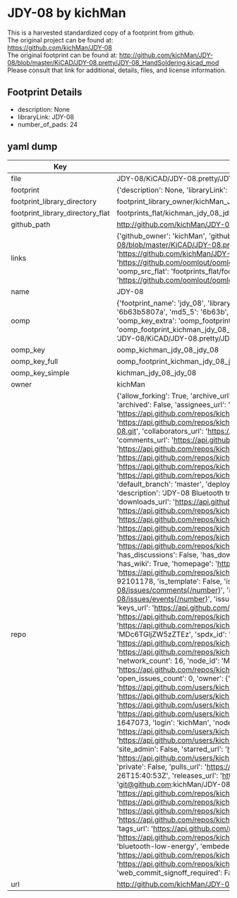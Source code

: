 # JDY-08 by kichMan  
This is a harvested standardized copy of a footprint from github.  
The original project can be found at:  
https://github.com/kichMan/JDY-08  
The original footprint can be found at:
http://github.com/kichMan/JDY-08/blob/master/KiCAD/JDY-08.pretty/JDY-08_HandSoldering.kicad_mod
Please consult that link for additional, details, files, and license information.  
## Footprint Details
* description: None  
* libraryLink: JDY-08  
* number_of_pads: 24  
## yaml dump  
| Key | Value |  
| --- | --- |  
| file | JDY-08/KiCAD/JDY-08.pretty/JDY-08.kicad_mod |  
| footprint | {'description': None, 'libraryLink': 'JDY-08', 'number_of_pads': 24} |  
| footprint_library_directory | footprint_library_owner/kichMan_JDY-08 |  
| footprint_library_directory_flat | footprints_flat/kichman_jdy_08_jdy_08/working |  
| github_path | http://github.com/kichMan/JDY-08/blob/master/KiCAD/JDY-08.pretty/JDY-08.kicad_mod |  
| links | {'github_owner': 'kichMan', 'github_repo_name': 'JDY-08', 'github_src': 'http://github.com/kichMan/JDY-08/blob/master/KiCAD/JDY-08.pretty/JDY-08_HandSoldering.kicad_mod', 'github_src_repo': 'https://github.com/kichMan/JDY-08', 'oomp_bot': 'footprints/kichman_jdy_08_jdy_08/working', 'oomp_bot_github': 'https://github.com/oomlout/oomlout_oomp_footprint_bot/tree/main/footprints/kichman_jdy_08_jdy_08/working', 'oomp_src_flat': 'footprints_flat/footprints_flat/kichman_jdy_08_jdy_08/working', 'oomp_src_flat_github': 'https://github.com/oomlout/oomlout_oomp_footprint_src/tree/main/footprints_flat/kichman_jdy_08_jdy_08/working'} |  
| name | JDY-08 |  
| oomp | {'footprint_name': 'jdy_08', 'library_name': 'jdy_08', 'md5': '6b63b5807a971d1aa6a3b6b6a91ca6b2', 'md5_10': '6b63b5807a', 'md5_5': '6b63b', 'md5_6': '6b63b5', 'oomp_key': 'oomp_kichman_jdy_08_jdy_08', 'oomp_key_extra': 'oomp_footprint_kichman_jdy_08_jdy_08', 'oomp_key_full': 'oomp_footprint_kichman_jdy_08_jdy_08_6b63b5', 'oomp_key_simple': 'kichman_jdy_08_jdy_08', 'original_filename': 'JDY-08/KiCAD/JDY-08.pretty/JDY-08.kicad_mod', 'owner_name': 'kichman'} |  
| oomp_key | oomp_kichman_jdy_08_jdy_08 |  
| oomp_key_full | oomp_footprint_kichman_jdy_08_jdy_08 |  
| oomp_key_simple | kichman_jdy_08_jdy_08 |  
| owner | kichMan |  
| repo | {'allow_forking': True, 'archive_url': 'https://api.github.com/repos/kichMan/JDY-08/{archive_format}{/ref}', 'archived': False, 'assignees_url': 'https://api.github.com/repos/kichMan/JDY-08/assignees{/user}', 'blobs_url': 'https://api.github.com/repos/kichMan/JDY-08/git/blobs{/sha}', 'branches_url': 'https://api.github.com/repos/kichMan/JDY-08/branches{/branch}', 'clone_url': 'https://github.com/kichMan/JDY-08.git', 'collaborators_url': 'https://api.github.com/repos/kichMan/JDY-08/collaborators{/collaborator}', 'comments_url': 'https://api.github.com/repos/kichMan/JDY-08/comments{/number}', 'commits_url': 'https://api.github.com/repos/kichMan/JDY-08/commits{/sha}', 'compare_url': 'https://api.github.com/repos/kichMan/JDY-08/compare/{base}...{head}', 'contents_url': 'https://api.github.com/repos/kichMan/JDY-08/contents/{+path}', 'contributors_url': 'https://api.github.com/repos/kichMan/JDY-08/contributors', 'created_at': '2017-05-22T21:31:05Z', 'default_branch': 'master', 'deployments_url': 'https://api.github.com/repos/kichMan/JDY-08/deployments', 'description': 'JDY-08 Bluetooth transparent transmission module, with resource for KiCAD', 'disabled': False, 'downloads_url': 'https://api.github.com/repos/kichMan/JDY-08/downloads', 'events_url': 'https://api.github.com/repos/kichMan/JDY-08/events', 'fork': False, 'forks': 16, 'forks_count': 16, 'forks_url': 'https://api.github.com/repos/kichMan/JDY-08/forks', 'full_name': 'kichMan/JDY-08', 'git_commits_url': 'https://api.github.com/repos/kichMan/JDY-08/git/commits{/sha}', 'git_refs_url': 'https://api.github.com/repos/kichMan/JDY-08/git/refs{/sha}', 'git_tags_url': 'https://api.github.com/repos/kichMan/JDY-08/git/tags{/sha}', 'git_url': 'git://github.com/kichMan/JDY-08.git', 'has_discussions': False, 'has_downloads': True, 'has_issues': True, 'has_pages': True, 'has_projects': False, 'has_wiki': True, 'homepage': 'https://kichman.github.io/JDY-08/', 'hooks_url': 'https://api.github.com/repos/kichMan/JDY-08/hooks', 'html_url': 'https://github.com/kichMan/JDY-08', 'id': 92101178, 'is_template': False, 'issue_comment_url': 'https://api.github.com/repos/kichMan/JDY-08/issues/comments{/number}', 'issue_events_url': 'https://api.github.com/repos/kichMan/JDY-08/issues/events{/number}', 'issues_url': 'https://api.github.com/repos/kichMan/JDY-08/issues{/number}', 'keys_url': 'https://api.github.com/repos/kichMan/JDY-08/keys{/key_id}', 'labels_url': 'https://api.github.com/repos/kichMan/JDY-08/labels{/name}', 'language': 'HTML', 'languages_url': 'https://api.github.com/repos/kichMan/JDY-08/languages', 'license': {'key': 'mit', 'name': 'MIT License', 'node_id': 'MDc6TGljZW5zZTEz', 'spdx_id': 'MIT', 'url': 'https://api.github.com/licenses/mit'}, 'merges_url': 'https://api.github.com/repos/kichMan/JDY-08/merges', 'milestones_url': 'https://api.github.com/repos/kichMan/JDY-08/milestones{/number}', 'mirror_url': None, 'name': 'JDY-08', 'network_count': 16, 'node_id': 'MDEwOlJlcG9zaXRvcnk5MjEwMTE3OA==', 'notifications_url': 'https://api.github.com/repos/kichMan/JDY-08/notifications{?since,all,participating}', 'open_issues': 0, 'open_issues_count': 0, 'owner': {'avatar_url': 'https://avatars.githubusercontent.com/u/1647073?v=4', 'events_url': 'https://api.github.com/users/kichMan/events{/privacy}', 'followers_url': 'https://api.github.com/users/kichMan/followers', 'following_url': 'https://api.github.com/users/kichMan/following{/other_user}', 'gists_url': 'https://api.github.com/users/kichMan/gists{/gist_id}', 'gravatar_id': '', 'html_url': 'https://github.com/kichMan', 'id': 1647073, 'login': 'kichMan', 'node_id': 'MDQ6VXNlcjE2NDcwNzM=', 'organizations_url': 'https://api.github.com/users/kichMan/orgs', 'received_events_url': 'https://api.github.com/users/kichMan/received_events', 'repos_url': 'https://api.github.com/users/kichMan/repos', 'site_admin': False, 'starred_url': 'https://api.github.com/users/kichMan/starred{/owner}{/repo}', 'subscriptions_url': 'https://api.github.com/users/kichMan/subscriptions', 'type': 'User', 'url': 'https://api.github.com/users/kichMan'}, 'private': False, 'pulls_url': 'https://api.github.com/repos/kichMan/JDY-08/pulls{/number}', 'pushed_at': '2021-10-26T15:40:53Z', 'releases_url': 'https://api.github.com/repos/kichMan/JDY-08/releases{/id}', 'size': 1880, 'ssh_url': 'git@github.com:kichMan/JDY-08.git', 'stargazers_count': 59, 'stargazers_url': 'https://api.github.com/repos/kichMan/JDY-08/stargazers', 'statuses_url': 'https://api.github.com/repos/kichMan/JDY-08/statuses/{sha}', 'subscribers_count': 7, 'subscribers_url': 'https://api.github.com/repos/kichMan/JDY-08/subscribers', 'subscription_url': 'https://api.github.com/repos/kichMan/JDY-08/subscription', 'svn_url': 'https://github.com/kichMan/JDY-08', 'tags_url': 'https://api.github.com/repos/kichMan/JDY-08/tags', 'teams_url': 'https://api.github.com/repos/kichMan/JDY-08/teams', 'temp_clone_token': None, 'topics': ['ble', 'bluetooth', 'bluetooth-low-energy', 'embeded', 'jdy-08', 'kicad', 'kicad-3dshapes', 'kicad-footprints', 'kicad-libs'], 'trees_url': 'https://api.github.com/repos/kichMan/JDY-08/git/trees{/sha}', 'updated_at': '2023-07-30T10:58:12Z', 'url': 'https://api.github.com/repos/kichMan/JDY-08', 'visibility': 'public', 'watchers': 59, 'watchers_count': 59, 'web_commit_signoff_required': False} |  
| url | http://github.com/kichMan/JDY-08 |  

